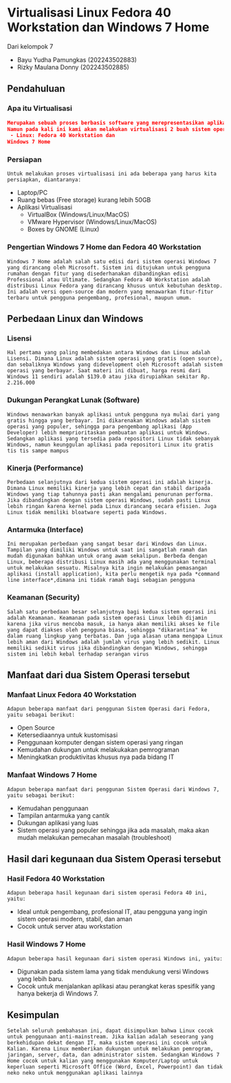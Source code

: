 # Virtualisasi Linux Fedora 40 Workstation dan Windows 7 Home 

Dari kelompok 7 
- Bayu Yudha Pamungkas (202243502883)
- Rizky Maulana Donny (202243502885)

## Pendahuluan

### Apa itu Virtualisasi
```json
Merupakan sebuah proses berbasis software yang merepresentasikan aplikasi/sistem operasi/server.
Namun pada kali ini kami akan melakukan virtualisasi 2 buah sistem operasi, yaitu:
 - Linux: Fedora 40 Workstation dan 
Windows 7 Home
```

### Persiapan
```
Untuk melakukan proses virtualisasi ini ada beberapa yang harus kita persiapkan, diantaranya:

```

- Laptop/PC
- Ruang bebas (Free storage) kurang lebih 50GB
- Aplikasi Virtualisasi
    - VirtualBox (Windows/Linux/MacOS)
    - VMware Hypervisor (Windows/Linux/MacOS)
    - Boxes by GNOME (Linux)

### Pengertian Windows 7 Home dan Fedora 40 Workstation

```
Windows 7 Home adalah salah satu edisi dari sistem operasi Windows 7 yang dirancang oleh Microsoft. Sistem ini ditujukan untuk pengguna rumahan dengan fitur yang disederhanakan dibandingkan edisi Professional atau Ultimate. Sedangkan Fedora 40 Workstation adalah distribusi Linux Fedora yang dirancang khusus untuk kebutuhan desktop. Ini adalah versi open-source dan modern yang menawarkan fitur-fitur terbaru untuk pengguna pengembang, profesional, maupun umum.
```



## Perbedaan Linux dan Windows

### Lisensi

```
Hal pertama yang paling membedakan antara Windows dan Linux adalah Lisensi. Dimana Linux adalah sistem operasi yang gratis (open source), dan sebaliknya Windows yang didevelopment oleh Microsoft adalah sistem operasi yang berbayar. Saat materi ini dibuat, harga resmi dari Windows 11 sendiri adalah $139.0 atau jika dirupiahkan sekitar Rp. 2.216.000

```

### Dukungan Perangkat Lunak (Software)

```
Windows menawarkan banyak aplikasi untuk pengguna nya mulai dari yang gratis hingga yang berbayar. Ini dikarenakan Windows adalah sistem operasi yang populer, sehingga para pengembang aplikasi (App Developer) lebih memprioritaskan pembuatan aplikasi untuk Windows. Sedangkan aplikasi yang tersedia pada repositori Linux tidak sebanyak Windows, namun keunggulan aplikasi pada repositori Linux itu gratis tis tis sampe mampus

```

### Kinerja (Performance)
```
Perbedaan selanjutnya dari kedua sistem operasi ini adalah kinerja. Dimana Linux memiliki kinerja yang lebih cepat dan stabil daripada Windows yang tiap tahunnya pasti akan mengalami penurunan performa. Jika dibandingkan dengan sistem operasi Windows, sudah pasti Linux lebih ringan karena kernel pada Linux dirancang secara efisien. Juga Linux tidak memiliki bloatware seperti pada Windows.
```

### Antarmuka (Interface) 

```
Ini merupakan perbedaan yang sangat besar dari Windows dan Linux. Tampilan yang dimiliki Windows untuk saat ini sangatlah ramah dan mudah digunakan bahkan untuk orang awam sekalipun. Berbeda dengan Linux, beberapa distribusi Linux masih ada yang menggunakan terminal untuk melakukan sesuatu. Misalnya kita ingin melakukan pemasangan aplikasi (install application), kita perlu mengetik nya pada *command line interface*,dimana ini tidak ramah bagi sebagian pengguna
```

### Keamanan (Security)

```
Salah satu perbedaan besar selanjutnya bagi kedua sistem operasi ini adalah Keamanan. Keamanan pada sistem operasi Linux lebih dijamin karena jika virus mencoba masuk, ia hanya akan memiliki akses ke file yang dapat diakses oleh pengguna biasa, sehingga "dikarantina" ke dalam ruang lingkup yang terbatas. Dan juga alasan utama mengapa Linux lebih aman dari Windows adalah jumlah virus yang lebih sedikit. Linux memiliki sedikit virus jika dibandingkan dengan Windows, sehingga sistem ini lebih kebal terhadap serangan virus
```




## Manfaat dari dua Sistem Operasi tersebut


### Manfaat Linux Fedora 40 Workstation

```
Adapun beberapa manfaat dari penggunan Sistem Operasi dari Fedora, yaitu sebagai berikut:

```
- Open Source 
- Ketersediaannya untuk kustomisasi
- Penggunaan komputer dengan sistem operasi yang ringan
- Kemudahan dukungan untuk melakukakan pemrograman
- Meningkatkan produktivitas khusus nya pada bidang IT

### Manfaat Windows 7 Home

```
Adapun beberapa manfaat dari penggunan Sistem Operasi dari Windows 7, yaitu sebagai berikut:

```
- Kemudahan penggunaan
- Tampilan antarmuka yang cantik
- Dukungan aplikasi yang luas
- Sistem operasi yang populer sehingga jika ada masalah, maka akan mudah melakukan pemecahan masalah (troubleshoot)

## Hasil dari kegunaan dua Sistem Operasi tersebut

### Hasil Fedora 40 Workstation

```
Adapun beberapa hasil kegunaan dari sistem operasi Fedora 40 ini, yaitu:
```

- Ideal untuk pengembang, profesional IT, atau pengguna yang ingin sistem operasi modern, stabil, dan aman
- Cocok untuk server atau workstation

### Hasil Windows 7 Home
```
Adapun beberapa hasil kegunaan dari sistem operasi Windows ini, yaitu:
```
 
- Digunakan pada sistem lama yang tidak mendukung versi Windows yang lebih baru.
- Cocok untuk menjalankan aplikasi atau perangkat keras spesifik yang hanya bekerja di Windows 7.


## Kesimpulan

```
Setelah seluruh pembahasan ini, dapat disimpulkan bahwa Linux cocok untuk penggunaan anti-mainstream. Jika kalian adalah seseorang yang berkehidupan dekat dengan IT, maka sistem operasi ini cocok untuk Kalian. Karena Linux memberikan dukungan untuk melakukan pemrogram, jaringan, server, data, dan administrator sistem. Sedangkan Windows 7 Home cocok untuk kalian yang menggunakan Komputer/Laptop untuk keperluan seperti Microsoft Office (Word, Excel, Powerpoint) dan tidak neko neko untuk menggunakan aplikasi lainnya
```


